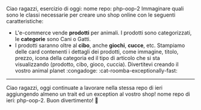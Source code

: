 Ciao ragazzi,
esercizio di oggi:
nome repo: php-oop-2
 Immaginare quali sono le classi necessarie per creare uno shop online con le seguenti caratteristiche:
 - L'e-commerce vende **prodotti** per animali. I prodotti sono categorizzati, le **categorie** sono Cani o Gatti.
 - I prodotti saranno oltre al **cibo**, anche **giochi**, **cucce**, etc.
 Stampiamo delle card contenenti i dettagli dei prodotti, come immagine, titolo, prezzo, icona della categoria ed il tipo di articolo che si sta visualizzando (prodotto, cibo, gioco, cuccia).
Divertitevi creando il vostro animal planet :congadoge: :cat-roomba-exceptionally-fast:

----

Ciao ragazzi,
oggi continuate a lavorare nella stessa repo di ieri aggiungendo almeno un trait ed un exception al vostro shop! nome repo di ieri: php-oop-2.
Buon divertimento! :tada: